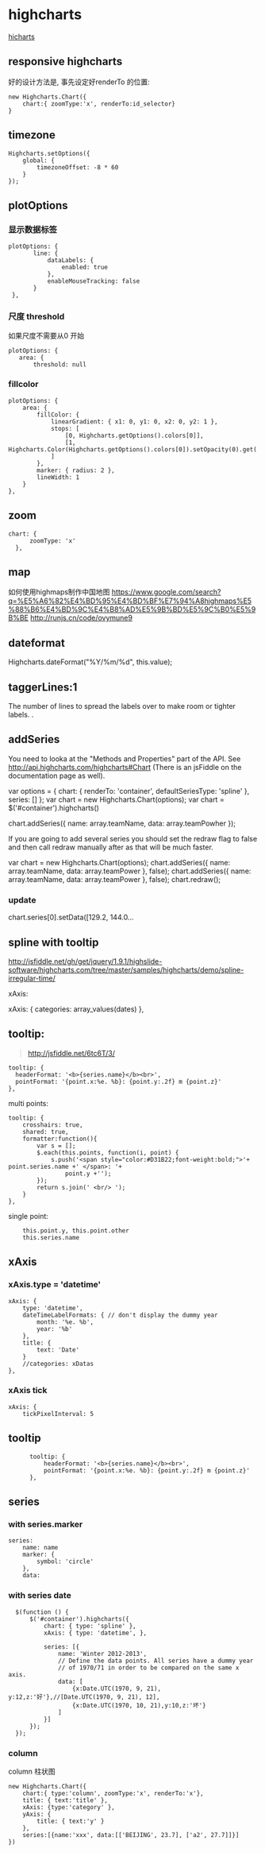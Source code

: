 # highcharts
[hicharts](/p/js/js-chart-highcharts)

## responsive highcharts
好的设计方法是, 事先设定好renderTo 的位置:

    new Highcharts.Chart({
        chart:{ zoomType:'x', renderTo:id_selector}
    }

## timezone

    Highcharts.setOptions({
        global: {
            timezoneOffset: -8 * 60
        }
    });

## plotOptions

### 显示数据标签

    plotOptions: {
           line: {
               dataLabels: {
                   enabled: true
               },
               enableMouseTracking: false
           }
     },

### 尺度 threshold
如果尺度不需要从0 开始

    plotOptions: {
       area: {
           threshold: null

### fillcolor

    plotOptions: {
        area: {
            fillColor: {
                linearGradient: { x1: 0, y1: 0, x2: 0, y2: 1 },
                stops: [
                    [0, Highcharts.getOptions().colors[0]],
                    [1, Highcharts.Color(Highcharts.getOptions().colors[0]).setOpacity(0).get('rgba')]
                ]
            },
            marker: { radius: 2 },
            lineWidth: 1
        }
    },

## zoom

    chart: {
          zoomType: 'x'
      },


## map
如何使用highmaps制作中国地图
https://www.google.com/search?q=%E5%A6%82%E4%BD%95%E4%BD%BF%E7%94%A8highmaps%E5%88%B6%E4%BD%9C%E4%B8%AD%E5%9B%BD%E5%9C%B0%E5%9B%BE
http://runjs.cn/code/ovymune9


## dateformat

   Highcharts.dateFormat("%Y/%m/%d", this.value);

## taggerLines:1
 The number of lines to spread the labels over to make room or tighter labels. .

## addSeries
You need to looka at the "Methods and Properties" part of the API. See http://api.highcharts.com/highcharts#Chart (There is an jsFiddle on the documentation page as well).

  var options = {
      chart: {
          renderTo: 'container',
          defaultSeriesType: 'spline'
      },
      series: []
  };
  var chart = new Highcharts.Chart(options);
  var chart = $('#container').highcharts()

  chart.addSeries({
      name: array.teamName,
      data: array.teamPowher
  });

If you are going to add several series you should set the redraw flag to false and then call redraw manually after as that will be much faster.

  var chart = new Highcharts.Chart(options);
  chart.addSeries({
      name: array.teamName,
      data: array.teamPower
  }, false);
  chart.addSeries({
      name: array.teamName,
      data: array.teamPower
  }, false);
  chart.redraw();

### update

  chart.series[0].setData([129.2, 144.0...

## spline with tooltip
http://jsfiddle.net/gh/get/jquery/1.9.1/highslide-software/highcharts.com/tree/master/samples/highcharts/demo/spline-irregular-time/

xAxis:

  xAxis: {
      categories: array_values(dates)
  },

## tooltip:
> http://jsfiddle.net/6tc6T/3/

    tooltip: {
      headerFormat: '<b>{series.name}</b><br>',
      pointFormat: '{point.x:%e. %b}: {point.y:.2f} m {point.z}'
    },

multi points:

    tooltip: {
        crosshairs: true,
        shared: true,
        formatter:function(){
            var s = [];
            $.each(this.points, function(i, point) {
                s.push('<span style="color:#D31B22;font-weight:bold;">'+ point.series.name +' </span>: '+
                    point.y +'');
            });
            return s.join(' <br/> ');
        }
    },

single point:

        this.point.y, this.point.other
        this.series.name

## xAxis

### xAxis.type = 'datetime'

    xAxis: {
        type: 'datetime',
        dateTimeLabelFormats: { // don't display the dummy year
            month: '%e. %b',
            year: '%b'
        },
        title: {
            text: 'Date'
        }
        //categories: xDatas
    },

### xAxis tick

    xAxis: {
        tickPixelInterval: 5

## tooltip

          tooltip: {
              headerFormat: '<b>{series.name}</b><br>',
              pointFormat: '{point.x:%e. %b}: {point.y:.2f} m {point.z}'
          },

## series

### with series.marker

    series:
        name: name
        marker: {
            symbol: 'circle'
        },
        data:

### with series date

      $(function () {
          $('#container').highcharts({
              chart: { type: 'spline' },
              xAxis: { type: 'datetime', },

              series: [{
                  name: 'Winter 2012-2013',
                  // Define the data points. All series have a dummy year
                  // of 1970/71 in order to be compared on the same x axis.
                  data: [
                      {x:Date.UTC(1970, 9, 21), y:12,z:'好'},//[Date.UTC(1970, 9, 21), 12],
                      {x:Date.UTC(1970, 10, 21),y:10,z:'坏'}
                  ]
              }]
          });
      });

### column
column 柱状图

    new Highcharts.Chart({
        chart:{ type:'column', zoomType:'x', renderTo:'x'},
        title: { text:'title' },
        xAxis: {type:'category' },
        yAxis: {
            title: { text:'y' }
        },
        series:[{name:'xxx', data:[['BEIJING', 23.7], ['a2', 27.7]]}]
    })
